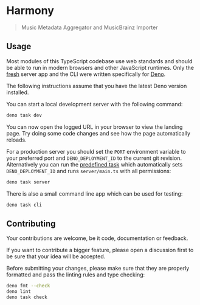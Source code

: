 # Harmony

> Music Metadata Aggregator and MusicBrainz Importer

## Usage

Most modules of this TypeScript codebase use web standards and should be able to run in modern browsers and other JavaScript runtimes.
Only the [fresh] server app and the CLI were written specifically for [Deno].

The following instructions assume that you have the latest Deno version installed.

You can start a local development server with the following command:

```sh
deno task dev
```

You can now open the logged URL in your browser to view the landing page.
Try doing some code changes and see how the page automatically reloads.

For a production server you should set the `PORT` environment variable to your preferred port and `DENO_DEPLOYMENT_ID` to the current git revision.
Alternatively you can run the [predefined task](deno.json) which automatically sets `DENO_DEPLOYMENT_ID` and runs `server/main.ts` with all permissions:

```sh
deno task server
```

There is also a small command line app which can be used for testing:

```sh
deno task cli
```

[Deno]: https://deno.com
[fresh]: https://fresh.deno.dev

## Contributing

Your contributions are welcome, be it code, documentation or feedback.

If you want to contribute a bigger feature, please open a discussion first to be sure that your idea will be accepted.

Before submitting your changes, please make sure that they are properly formatted and pass the linting rules and type checking:

```sh
deno fmt --check
deno lint
deno task check
```

